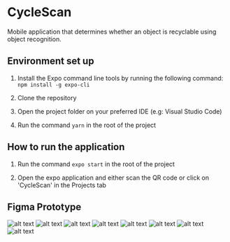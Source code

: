 # CycleScan

Mobile application that determines whether an object is recyclable using object recognition.

## Environment set up

1. Install the Expo command line tools by running the following command: ``` npm install -g expo-cli ``` 

2. Clone the repository

3. Open the project folder on your preferred IDE (e.g: Visual Studio Code)

4. Run the command ``` yarn ``` in the root of the project


## How to run the application

1. Run the command ``` expo start ``` in the root of the project

2. Open the expo application and either scan the QR code or click on 'CycleScan' in the Projects tab

## Figma Prototype
![alt text](https://github.com/bkenza/CycleScan/blob/master/assets/figma/1splash.png)
![alt text](https://github.com/bkenza/CycleScan/blob/master/assets/figma/2home.png)
![alt text](https://github.com/bkenza/CycleScan/blob/master/assets/figma/3scan.png)
![alt text](https://github.com/bkenza/CycleScan/blob/master/assets/figma/4scan.png)
![alt text](https://github.com/bkenza/CycleScan/blob/master/assets/figma/5scan.png)
![alt text](https://github.com/bkenza/CycleScan/blob/master/assets/figma/6si.png)
![alt text](https://github.com/bkenza/CycleScan/blob/master/assets/figma/7su.png)
![alt text](https://github.com/bkenza/CycleScan/blob/master/assets/figma/8profile.png)
